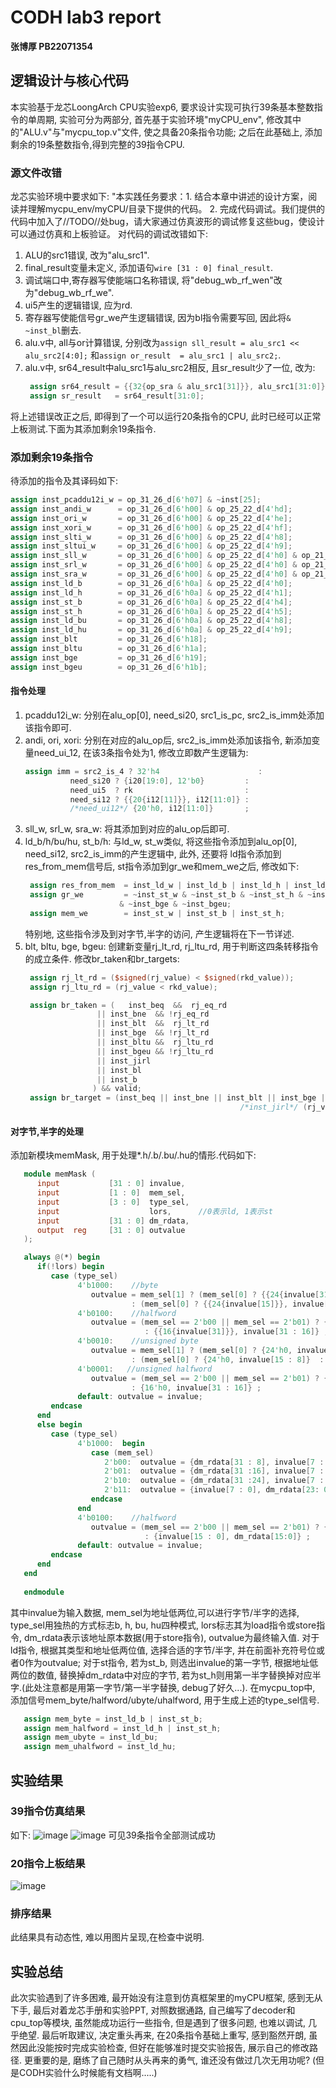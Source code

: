 # CODH lab3 report
**张博厚 PB22071354**

## 逻辑设计与核心代码

本实验基于龙芯LoongArch CPU实验exp6, 要求设计实现可执行39条基本整数指令的单周期, 实验可分为两部分, 首先基于实验环境"myCPU_env", 修改其中的"ALU.v"与"mycpu_top.v"文件, 使之具备20条指令功能; 之后在此基础上, 添加剩余的19条整数指令,得到完整的39指令CPU.

### 源文件改错
龙芯实验环境中要求如下: "本实践任务要求：1. 结合本章中讲述的设计方案，阅读并理解mycpu_env/myCPU/目录下提供的代码。 2. 完成代码调试。我们提供的代码中加入了//TODO//处bug，请大家通过仿真波形的调试修复这些bug，使设计可以通过仿真和上板验证。
对代码的调试改错如下:
1. ALU的src1错误, 改为"alu_src1".
2. final_result变量未定义, 添加语句`wire [31 : 0] final_result`.
3. 调试端口中,寄存器写使能端口名称错误, 将"debug_wb_rf_wen"改为"debug_wb_rf_we".
4. ui5产生的逻辑错误, 应为rd.
5. 寄存器写使能信号gr_we产生逻辑错误, 因为bl指令需要写回, 因此将`& ~inst_bl`删去.
6. alu.v中, all与or计算错误, 分别改为`assign sll_result = alu_src1 << alu_src2[4:0];` 和`assign or_result  = alu_src1 | alu_src2;`.
7. alu.v中, sr64_result中alu_src1与alu_src2相反, 且sr_result少了一位, 改为:
   ```verilog
    assign sr64_result = {{32{op_sra & alu_src1[31]}}, alu_src1[31:0]} >> alu_src2[4:0]; 
    assign sr_result   = sr64_result[31:0];
   ```
将上述错误改正之后, 即得到了一个可以运行20条指令的CPU, 此时已经可以正常上板测试.下面为其添加剩余19条指令.

### 添加剩余19条指令

待添加的指令及其译码如下:
```verilog
assign inst_pcaddu12i_w = op_31_26_d[6'h07] & ~inst[25];
assign inst_andi_w      = op_31_26_d[6'h00] & op_25_22_d[4'hd];
assign inst_ori_w       = op_31_26_d[6'h00] & op_25_22_d[4'he];
assign inst_xori_w      = op_31_26_d[6'h00] & op_25_22_d[4'hf];
assign inst_slti_w      = op_31_26_d[6'h00] & op_25_22_d[4'h8];
assign inst_sltui_w     = op_31_26_d[6'h00] & op_25_22_d[4'h9];
assign inst_sll_w       = op_31_26_d[6'h00] & op_25_22_d[4'h0] & op_21_20_d[2'h1] & op_19_15_d[5'h0e];
assign inst_srl_w       = op_31_26_d[6'h00] & op_25_22_d[4'h0] & op_21_20_d[2'h1] & op_19_15_d[5'h0f];
assign inst_sra_w       = op_31_26_d[6'h00] & op_25_22_d[4'h0] & op_21_20_d[2'h1] & op_19_15_d[5'h10];
assign inst_ld_b        = op_31_26_d[6'h0a] & op_25_22_d[4'h0];
assign inst_ld_h        = op_31_26_d[6'h0a] & op_25_22_d[4'h1];
assign inst_st_b        = op_31_26_d[6'h0a] & op_25_22_d[4'h4];
assign inst_st_h        = op_31_26_d[6'h0a] & op_25_22_d[4'h5];
assign inst_ld_bu       = op_31_26_d[6'h0a] & op_25_22_d[4'h8];
assign inst_ld_hu       = op_31_26_d[6'h0a] & op_25_22_d[4'h9];
assign inst_blt         = op_31_26_d[6'h18];
assign inst_bltu        = op_31_26_d[6'h1a];
assign inst_bge         = op_31_26_d[6'h19];
assign inst_bgeu        = op_31_26_d[6'h1b];
```
#### 指令处理
1. pcaddu12i_w: 分别在alu_op[0], need_si20, src1_is_pc, src2_is_imm处添加该指令即可.
2. andi, ori, xori: 分别在对应的alu_op后, src2_is_imm处添加该指令, 新添加变量need_ui_12, 在该3条指令处为1, 修改立即数产生逻辑为:
   ```verilog
   assign imm = src2_is_4 ? 32'h4                      :
             need_si20 ? {i20[19:0], 12'b0}         :
             need_ui5  ? rk                         :
             need_si12 ? {{20{i12[11]}}, i12[11:0]} :
             /*need_ui12*/ {20'h0, i12[11:0]}       ;
   ```
3. sll_w, srl_w, sra_w: 将其添加到对应的alu_op后即可.
4. ld_b/h/bu/hu, st_b/h: 与ld_w, st_w类似, 将这些指令添加到alu_op[0], need_si12, src2_is_imm的产生逻辑中, 此外, 还要将
   ld指令添加到res_from_mem信号后, st指令添加到gr_we和mem_we之后, 修改如下:
   ```verilog
    assign res_from_mem  = inst_ld_w | inst_ld_b | inst_ld_h | inst_ld_bu | inst_ld_hu;
    assign gr_we         = ~inst_st_w & ~inst_st_b & ~inst_st_h & ~inst_beq & ~inst_bne & ~inst_b & ~inst_blt & ~inst_bltu
                        & ~inst_bge & ~inst_bgeu;
    assign mem_we        = inst_st_w | inst_st_b | inst_st_h;
   ```
   特别地, 这些指令涉及到对字节,半字的访问, 产生逻辑将在下一节详述.
5. blt, bltu, bge, bgeu: 创建新变量rj_lt_rd, rj_ltu_rd, 用于判断这四条转移指令的成立条件. 修改br_taken和br_targets:
   ```verilog
    assign rj_lt_rd = ($signed(rj_value) < $signed(rkd_value)); 
    assign rj_ltu_rd = (rj_value < rkd_value);

    assign br_taken = (   inst_beq  &&  rj_eq_rd
                   || inst_bne  && !rj_eq_rd
                   || inst_blt  &&  rj_lt_rd
                   || inst_bge  && !rj_lt_rd
                   || inst_bltu &&  rj_ltu_rd
                   || inst_bgeu && !rj_ltu_rd
                   || inst_jirl
                   || inst_bl
                   || inst_b
                  ) && valid;
    assign br_target = (inst_beq || inst_bne || inst_blt || inst_bge || inst_bltu || inst_bgeu || inst_bl || inst_b) ? (pc + br_offs) :
                                                   /*inst_jirl*/ (rj_value + jirl_offs);
   ```

#### 对字节,半字的处理
添加新模块memMask, 用于处理*.h/.b/.bu/.hu的情形.代码如下:
```verilog
   module memMask (
      input           [31 : 0] invalue,
      input           [1 : 0]  mem_sel,
      input           [3 : 0]  type_sel,
      input                    lors,      //0表示ld, 1表示st
      input           [31 : 0] dm_rdata,
      output  reg     [31 : 0] outvalue                     
   );

   always @(*) begin
      if(!lors) begin
         case (type_sel)
               4'b1000:    //byte
                  outvalue = mem_sel[1] ? (mem_sel[0] ? {{24{invalue[31]}}, invalue[31 : 24]} : {{24{invalue[23]}}, invalue[23 : 16]})
                           : (mem_sel[0] ? {{24{invalue[15]}}, invalue[15 : 8]}  : {{24{invalue[7]}}, invalue[7 : 0]});
               4'b0100:    //halfword
                  outvalue = (mem_sel == 2'b00 || mem_sel == 2'b01) ? {{16{invalue[15]}}, invalue[15 : 0]}
                              : {{16{invalue[31]}}, invalue[31 : 16]} ;
               4'b0010:    //unsigned byte
                  outvalue = mem_sel[1] ? (mem_sel[0] ? {24'h0, invalue[31 : 24]} : {24'h0, invalue[23 : 16]})
                           : (mem_sel[0] ? {24'h0, invalue[15 : 8]}  : {24'h0, invalue[7 : 0]});
               4'b0001:   //unsigned halfword
                  outvalue = (mem_sel == 2'b00 || mem_sel == 2'b01) ? {16'h0, invalue[15 : 0]}
                           : {16'h0, invalue[31 : 16]} ;
               default: outvalue = invalue;
         endcase
      end
      else begin
         case (type_sel)
               4'b1000:  begin
                  case (mem_sel)
                     2'b00:  outvalue = {dm_rdata[31 : 8], invalue[7 : 0]};
                     2'b01:  outvalue = {dm_rdata[31 :16], invalue[7 : 0], dm_rdata[7:0]};
                     2'b10:  outvalue = {dm_rdata[31 :24], invalue[7 : 0], dm_rdata[15: 0]};
                     2'b11:  outvalue = {invalue[7 : 0], dm_rdata[23: 0]};
                  endcase
               end
               4'b0100:    //halfword
                  outvalue = (mem_sel == 2'b00 || mem_sel == 2'b01) ? {dm_rdata[31:16], invalue[15 : 0]}
                              : {invalue[15 : 0], dm_rdata[15:0]} ;
               default: outvalue = invalue;
         endcase
      end
   end
      
   endmodule
```
其中invalue为输入数据, mem_sel为地址低两位,可以进行字节/半字的选择, type_sel用独热的方式标志b, h, bu, hu四种模式, lors标志其为load指令或store指令, dm_rdata表示该地址原本数据(用于store指令), outvalue为最终输入值.
对于ld指令, 根据其类型和地址低两位值, 选择合适的字节/半字, 并在前面补充符号位或者0作为outvalue; 对于st指令, 若为st_b, 则选出invalue的第一字节, 根据地址低两位的数值, 替换掉dm_rdata中对应的字节, 若为st_h则用第一半字替换掉对应半字.(此处注意都是用第一字节/第一半字替换, debug了好久...).
在mycpu_top中, 添加信号mem_byte/halfword/ubyte/uhalfword, 用于生成上述的type_sel信号.
```verilog
   assign mem_byte = inst_ld_b | inst_st_b;
   assign mem_halfword = inst_ld_h | inst_st_h;
   assign mem_ubyte = inst_ld_bu;
   assign mem_uhalfword = inst_ld_hu;
```

## 实验结果

### 39指令仿真结果
如下:
![image](./figs/sim1.png)
![image](./figs/sim2.png)
可见39条指令全部测试成功

### 20指令上板结果
![image](./figs/20inst.jpg)

### 排序结果
此结果具有动态性, 难以用图片呈现,在检查中说明.

## 实验总结
此次实验遇到了许多困难, 最开始没有注意到仿真框架里的myCPU框架, 感到无从下手, 最后对着龙芯手册和实验PPT, 对照数据通路, 自己编写了decoder和cpu_top等模块, 虽然能成功运行一些指令, 但是遇到了很多问题, 也难以调试, 几乎绝望. 
最后听取建议, 决定重头再来, 在20条指令基础上重写, 感到豁然开朗, 虽然因此没能按时完成实验检查, 但好在能够准时提交实验报告, 展示自己的修改路径. 更重要的是, 磨练了自己随时从头再来的勇气, 谁还没有做过几次无用功呢?
(但是CODH实验什么时候能有文档啊.....)
